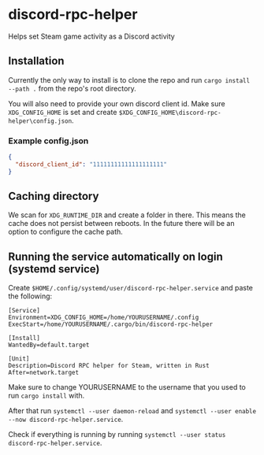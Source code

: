 # discord-rpc-helper
Helps set Steam game activity as a Discord activity

## Installation

Currently the only way to install is to clone the repo and run `cargo install --path .` from the repo's root directory.

You will also need to provide your own discord client id. Make sure `XDG_CONFIG_HOME` is set and create `$XDG_CONFIG_HOME\discord-rpc-helper\config.json`.

### Example config.json

```json
{
  "discord_client_id": "11111111111111111111" 
}
```

## Caching directory

We scan for `XDG_RUNTIME_DIR` and create a folder in there. This means the cache does not persist between reboots. In the future there will be an option to configure the cache path.

## Running the service automatically on login (systemd service)

Create `$HOME/.config/systemd/user/discord-rpc-helper.service` and paste the following:

```systemd
[Service]
Environment=XDG_CONFIG_HOME=/home/YOURUSERNAME/.config
ExecStart=/home/YOURUSERNAME/.cargo/bin/discord-rpc-helper

[Install]
WantedBy=default.target

[Unit]
Description=Discord RPC helper for Steam, written in Rust
After=network.target
```

Make sure to change YOURUSERNAME to the username that you used to run `cargo install` with.

After that run `systemctl --user daemon-reload` and `systemctl --user enable --now discord-rpc-helper.service`.

Check if everything is running by running `systemctl --user status discord-rpc-helper.service`.

